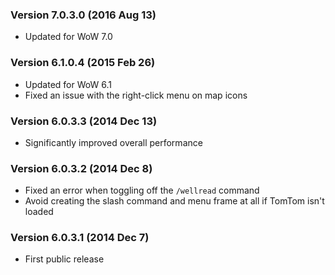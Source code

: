 ### Version 7.0.3.0 (2016 Aug 13)

* Updated for WoW 7.0

### Version 6.1.0.4 (2015 Feb 26)

* Updated for WoW 6.1
* Fixed an issue with the right-click menu on map icons

### Version 6.0.3.3 (2014 Dec 13)

* Significantly improved overall performance

### Version 6.0.3.2 (2014 Dec 8)

* Fixed an error when toggling off the `/wellread` command
* Avoid creating the slash command and menu frame at all if TomTom isn't loaded

### Version 6.0.3.1 (2014 Dec 7)

* First public release
